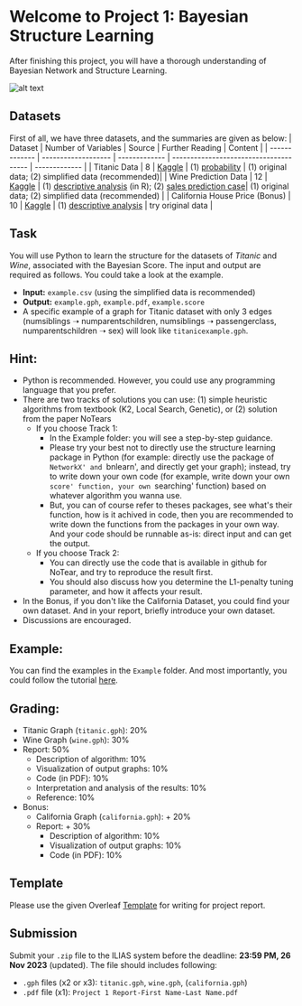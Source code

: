 # Welcome to Project 1: Bayesian Structure Learning 

After finishing this project, you will have a thorough understanding of Bayesian Network and Structure Learning.

![alt text](https://github.com/bonaldli/DMU-Uni-Koeln/blob/main/Project%201/intro.png?raw=true)

## Datasets
First of all, we have three datasets, and the summaries are given as below:
| Dataset  | Number of Variables | Source | Further Reading | Content |
| ------------- | ------------------- | ------------- | -------------------------------------- | ------------- |
| Titanic Data | 8 | [Kaggle](https://www.kaggle.com/c/titanic) | (1) [probability](https://web.stanford.edu/class/archive/cs/cs109/cs109.1166/problem12.html) | (1) original data; (2) simplified data (recommended)|
| Wine Prediction Data | 12 | [Kaggle](https://www.kaggle.com/datasets/dropout/winequalityred) |  (1) [descriptive analysis](https://rpubs.com/Hpolhe/950288) (in R); (2) [sales prediction case](https://rstudio-pubs-static.s3.amazonaws.com/840867_cdbf78a38ded4b10be5af93271ee7593.html#DATA_EXPLORATION)| (1) original data; (2) simplified data (recommended) |
| California House Price (Bonus) | 10 | [Kaggle](https://www.kaggle.com/datasets/camnugent/california-housing-prices) | (1) [descriptive analysis](https://inria.github.io/scikit-learn-mooc/python_scripts/datasets_california_housing.html) | try original data |

## Task
You will use Python to learn the structure for the datasets of _Titanic_ and _Wine_, associated with the Bayesian Score. The input and output are required as follows. You could take a look at the example.
- **Input:** `example.csv` (using the simplified data is recommended)
- **Output:** `example.gph`, `example.pdf`, `example.score`
- A specific example of a graph for Titanic dataset with only 3 edges (numsiblings ➝ numparentschildren, numsiblings ➝ passengerclass, numparentschildren ➝ sex) will look like `titanicexample.gph`.

## Hint:
- Python is recommended. However, you could use any programming language that you prefer.
- There are two tracks of solutions you can use: (1) simple heuristic algorithms from textbook (K2, Local Search, Genetic), or (2) solution from the paper NoTears
  - If you choose Track 1:
    - In the Example folder: you will see a step-by-step guidance.
    - Please try your best not to directly use the structure learning package in Python (for example: directly use the package of `NetworkX' and `bnlearn', and directly get your graph); instead, try to write down your own code (for example, write down your own `score' function, your own `searching' function) based on whatever algorithm you wanna use.
    - But, you can of course refer to theses packages, see what's their function, how is it achived in code, then you are recommended to write down the functions from the packages in your own way. And your code should be runnable as-is: direct input and can get the output.
  - If you choose Track 2:
    - You can directly use the code that is available in github for NoTear, and try to reproduce the result first.
    - You should also discuss how you determine the L1-penalty tuning parameter, and how it affects your result.
- In the Bonus, if you don't like the California Dataset, you could find your own dataset. And in your report, briefly introduce your own dataset.
- Discussions are encouraged.

## Example:
You can find the examples in the `Example` folder. And most importantly, you could follow the tutorial [here](https://github.com/bonaldli/DMU-Uni-Koeln/blob/main/Project%201/Example/A%20Step-by-Step%20Guide%20in%20detecting%20causal%20relationships%20using%20Bayesian%20Structure%20Learning%20in%20Python.pdf).

## Grading:
- Titanic Graph (`titanic.gph`): 20%
- Wine Graph (`wine.gph`): 30%
- Report: 50%
  - Description of algorithm: 10%
  - Visualization of output graphs: 10%
  - Code (in PDF): 10%
  - Interpretation and analysis of the results: 10%
  - Reference: 10%
- Bonus:
  - California Graph (`california.gph`): + 20%
  - Report: + 30%
    - Description of algorithm: 10%
    - Visualization of output graphs: 10%
    - Code (in PDF): 10%

## Template
Please use the given Overleaf [Template](https://www.overleaf.com/read/fqpyqzzjvfzy) for writing for project report.

## Submission
Submit your `.zip` file to the ILIAS system before the deadline: **23:59 PM, 26 Nov 2023** (updated). The file should includes following:
- `.gph` files (x2 or x3): `titanic.gph`, `wine.gph`, (`california.gph`)
- `.pdf` file (x1): `Project 1 Report-First Name-Last Name.pdf`
